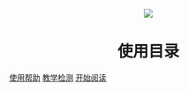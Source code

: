 <p  align="center">  
<img src="https://gitee.com/wanghai0666/docsify-CnBlogs/blob/master/Pic/Cnblogs-Logo01.svg" >
</p>

<h1 align="center">使用目录</h1>


[使用帮助](https://www.cnblogs.com/wanghai0666/tag/%E4%BD%BF%E7%94%A8%E5%B8%AE%E5%8A%A9/)
[教学检测](https://www.cnblogs.com/wanghai0666/tag/%E6%95%99%E5%AD%A6%E6%A3%80%E6%B5%8B/)
[开始阅读](#quick-start)



